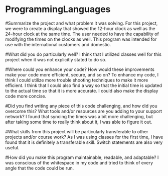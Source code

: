 # ProgrammingLanguages
#Summarize the project and what problem it was solving.
For this project, we were to create a display that showed the 12-hour clock as well as the 24-hour clock at the same time. The user needed to have the capability of modifying the times on the clocks as well. This program was intended for use with the international customers and domestic.

#What did you do particularly well?
I think that I utilized classes well for this project when it was not explicitly stated to do so.

#Where could you enhance your code? How would these improvements make your code more efficient, secure, and so on?
To enhance my code, I think I could utilize more trouble shooting techniques to make it more efficient. I think that I could also find a way so that the initial time is updated to the actual time so that it is more accurate. I could also make the display code more concise.

#Did you find writing any piece of this code challenging, and how did you overcome this? What tools and/or resources are you adding to your support network?
I found that syncing the times was a bit more challenging, but after taking some time to really think about it, I was able to figure it out.


#What skills from this project will be particularly transferable to other projects and/or course work?
As I was using classes for the first time, I have found that it is definitely a transferable skill. Switch statements are also very useful.

#How did you make this program maintainable, readable, and adaptable?
I was conscious of the whitespace in my code and tried to think of every angle that the code could be run.
